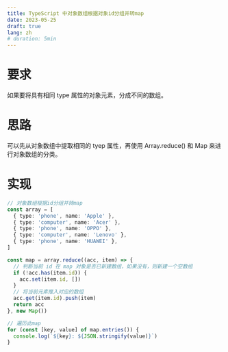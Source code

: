 ```yaml
---
title: TypeScript 中对象数组根据对象id分组并转map
date: 2023-05-25
draft: true
lang: zh
# duration: 5min
---
```


# 要求

如果要将具有相同 type 属性的对象元素，分成不同的数组。

# 思路

可以先从对象数组中提取相同的 tyep 属性，再使用 Array.reduce() 和 Map 来进行对象数组的分类。

# 实现

```ts
// 对象数组根据id分组并转map
const array = [
  { type: 'phone', name: 'Apple' },
  { type: 'computer', name: 'Acer' },
  { type: 'phone', name: 'OPPO' },
  { type: 'computer', name: 'Lenovo' },
  { type: 'phone', name: 'HUAWEI' },
]

const map = array.reduce((acc, item) => {
  // 判断当前 id 在 map 对象是否已新建数组，如果没有，则新建一个空数组
  if (!acc.has(item.id)) {
    acc.set(item.id, [])
  }
  // 将当前元素推入对应的数组
  acc.get(item.id).push(item)
  return acc
}, new Map())

// 遍历此map
for (const [key, value] of map.entries()) {
  console.log(`${key}: ${JSON.stringify(value)}`)
}
```
